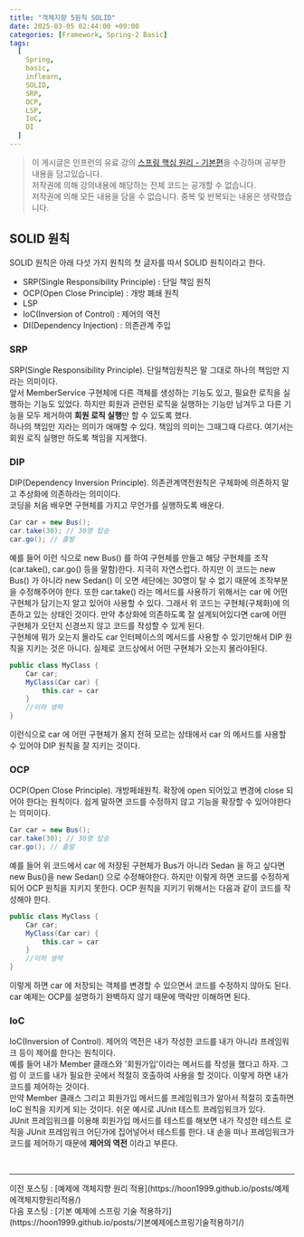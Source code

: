 ```yaml
---
title: "객체지향 5원칙 SOLID"
date: 2025-03-05 02:44:00 +09:00
categories: [Framework, Spring-2 Basic]
tags:
  [
    Spring,
    basic,
    inflearn,
    SOLID,
    SRP,
    OCP,
    LSP,
    IoC,
    DI
  ]
---
```


> 이 게시글은 인프런의 유료 강의 [스프링 핵심 원리 - 기본편](https://www.inflearn.com/course/%EC%8A%A4%ED%94%84%EB%A7%81-%ED%95%B5%EC%8B%AC-%EC%9B%90%EB%A6%AC-%EA%B8%B0%EB%B3%B8%ED%8E%B8)을 수강하며 공부한 내용을 담고있습니다.<br>
> 저작권에 의해 강의내용에 해당하는 전체 코드는 공개할 수 없습니다. <br>
> 저작권에 의해 모든 내용을 담을 수 없습니다. 중복 및 반복되는 내용은 생략했습니다.<br>


## SOLID 원칙
SOLID 원칙은 아래 다섯 가지 원칙의 첫 글자를 따서 SOLID 원칙이라고 한다.
- SRP(Single Responsibility Principle) : 단일 책임 원칙
- OCP(Open Close Principle) : 개방 폐쇄 원칙
- LSP
- IoC(Inversion of Control) : 제어의 역전
- DI(Dependency Injection) : 의존관계 주입

### SRP
SRP(Single Responsibility Principle). 단일책임원칙은 말 그대로 하나의 책임만 지라는 의미이다.<br>
앞서 MemberService 구현체에 다른 객체를 생성하는 기능도 있고, 필요한 로직을 실행하는 기능도 있었다.
하지만 회원과 관련된 로직을 실행하는 기능만 남겨두고 다른 기능을 모두 제거하여 **회원 로직 실행**만 할 수 있도록 했다.<br>
하나의 책임만 지라는 의미가 애매할 수 있다. 책임의 의미는 그때그때 다르다. 여기서는 회원 로직 실행만 하도록 책임을 지게했다.<br>

### DIP
DIP(Dependency Inversion Principle). 의존관계역전원칙은 구체화에 의존하지 말고 추상화에 의존하라는 의미이다.<br>
코딩을 처음 배우면 구현체를 가지고 무언가를 실행하도록 배운다.
``` java
Car car = new Bus();
car.take(30); // 30명 탑승
car.go(); // 출발
```
예를 들어 이런 식으로 new Bus() 를 하여 구현체를 만들고 해당 구현체를 조작(car.take(), car.go() 등을 말함)한다. 지극히 자연스럽다. 하지만 이 코드는 new Bus() 가 아니라 new Sedan() 이 오면 세단에는 30명이 탈 수 없기 때문에 조작부분을 수정해주어야 한다. 또한 car.take() 라는 메서드를 사용하기 위해서는 car 에 어떤 구현체가 담기는지 알고 있어야 사용할 수 있다. 그래서 위 코드는 구현체(구체화)에 의존하고 있는 상태인 것이다. 만약 추상화에 의존하도록 잘 설계되어있다면 car에 어떤 구현체가 오던지 신경쓰지 않고 코드를 작성할 수 있게 된다.<br>
구현체에 뭐가 오는지 몰라도 car 인터페이스의 메서드를 사용할 수 있기만해서 DIP 원칙을 지키는 것은 아니다. 실제로 코드상에서 어떤 구현체가 오는지 몰라야된다.

``` java
public class MyClass {
    Car car;
    MyClass(Car car) {
        this.car = car
    }
    //이하 생략
}
```
이런식으로 car 에 어떤 구현체가 올지 전혀 모르는 상태에서 car 의 메서드를 사용할 수 있어야 DIP 원칙을 잘 지키는 것이다.

### OCP
OCP(Open Close Principle). 개방페쇄원칙. 확장에 open 되어있고 변경에 close 되어야 한다는 원칙이다. 쉽게 말하면 코드를 수정하지 않고 기능을 확장할 수 있어야한다는 의미이다.<br>
``` java
Car car = new Bus();
car.take(30); // 30명 탑승
car.go(); // 출발
```
예를 들어 위 코드에서 car 에 저장된 구현체가 Bus가 아니라 Sedan 을 하고 싶다면 new Bus()을 new Sedan() 으로 수정해야한다. 하지만 이렇게 하면 코드를 수정하게 되어 OCP 원칙을 지키지 못한다. OCP 원칙을 지키기 위해서는 다음과 같이 코드를 작성해야 한다.

``` java
public class MyClass {
    Car car;
    MyClass(Car car) {
        this.car = car
    }
    //이하 생략
}
```
이렇게 하면 car 에 저장되는 객체를 변경할 수 있으면서 코드를 수정하지 않아도 된다.<br>
car 예제는 OCP를 설명하기 완벽하지 않기 때문에 맥락만 이해하면 된다.<br>

### IoC
IoC(Inversion of Control). 제어의 역전은 내가 작성한 코드를 내가 아니라 프레임워크 등이 제어를 한다는 원칙이다.<br>
예를 들어 내가 Member 클래스와 '회원가입'이라는 메서드를 작성을 했다고 하자. 그럼 이 코드를 내가 필요한 곳에서 적절히 호출하여 사용을 할 것이다. 이렇게 하면 내가 코드를 제어하는 것이다. <br>
만약 Member 클래스 그리고 회원가입 메서드를 프레임워크가 알아서 적절히 호출하면 IoC 원칙을 지키게 되는 것이다. 쉬운 예시로 JUnit 테스트 프레임워크가 있다.<br>
JUnit 프레임워크를 이용해 회원가입 메서드를 테스트를 해보면 내가 작성한 테스트 로직을 JUnit 프레임워크 어딘가에 집어넣어서 테스트를 한다. 내 손을 떠나 프레임워크가 코드를 제어하기 때문에 **제어의 역전** 이라고 부른다.


<br>
<hr>
이전 포스팅 : [예제에 객체지향 원리 적용](https://hoon1999.github.io/posts/예제에객체지향원리적용/)<br>
다음 포스팅 : [기본 예제에 스프링 기술 적용하기](https://hoon1999.github.io/posts/기본예제에스프링기술적용하기/)<br>